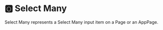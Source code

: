  # &#127358; Select Many
Select Many represents a Select Many input item on a Page or an AppPage.

<!--@include: ./common/no-methods.md -->

<!--@include: ./common/functions.md -->



<!--@include: ./common/event_objects.md -->


<!--@include: ./common/events.md -->